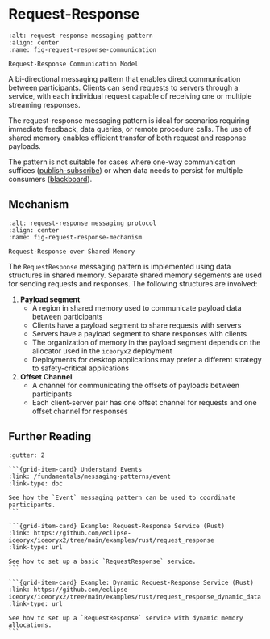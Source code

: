 # Request-Response

```{figure} /images/request-response-pattern.svg
:alt: request-response messaging pattern
:align: center
:name: fig-request-response-communication

Request-Response Communication Model
```

A bi-directional messaging pattern that enables direct communication
between participants. Clients can send requests to servers through a
service, with each individual request capable of receiving one or multiple
streaming responses.

The request-response messaging pattern is ideal for scenarios requiring
immediate feedback, data queries, or remote procedure calls. The use of shared
memory enables efficient transfer of both request and response payloads.

The pattern is not suitable for cases where one-way communication suffices
([publish-subscribe](/fundamentals/messaging-patterns/publish-subscribe)) or
when data needs to persist for multiple consumers ([blackboard](
/fundamentals/messaging-patterns/blackboard)).

## Mechanism

```{figure} /images/request-response-mechanism.svg
:alt: request-response messaging protocol
:align: center
:name: fig-request-response-mechanism

Request-Response over Shared Memory
```

The `RequestResponse` messaging pattern is implemented using data structures in
shared memory. Separate shared memory segements are used for sending requests
and responses. The following structures are involved:

1. **Payload segment**
    * A region in shared memory used to communicate payload data between
      participants
    * Clients have a payload segment to share requests with servers
    * Servers have a payload segment to share responses with clients
    * The organization of memory in the payload segment depends on the
      allocator used in the `iceoryx2` deployment
    * Deployments for desktop applications may prefer a different strategy to
      safety-critical applications
1. **Offset Channel**
    * A channel for communicating the offsets of payloads between participants
    * Each client-server pair has one offset channel for requests and one
      offset channel for responses

## Further Reading

````{grid} 1 1 2 3
:gutter: 2

```{grid-item-card} Understand Events
:link: /fundamentals/messaging-patterns/event
:link-type: doc

See how the `Event` messaging pattern can be used to coordinate participants.
```

```{grid-item-card} Example: Request-Response Service (Rust)
:link: https://github.com/eclipse-iceoryx/iceoryx2/tree/main/examples/rust/request_response
:link-type: url

See how to set up a basic `RequestResponse` service.
```

```{grid-item-card} Example: Dynamic Request-Response Service (Rust)
:link: https://github.com/eclipse-iceoryx/iceoryx2/tree/main/examples/rust/request_response_dynamic_data
:link-type: url

See how to set up a `RequestResponse` service with dynamic memory allocations.
```

````
